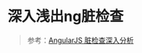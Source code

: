 <!--
 * @Description: 深入浅出ng脏检查
 * @Date: 2019-08-15 11:33:27
 * @LastEditors: phoebus
 * @LastEditTime: 2019-08-15 11:38:27
 -->
# 深入浅出ng脏检查



> 参考：[AngularJS 脏检查深入分析](https://www.cnblogs.com/likeFlyingFish/p/6183630.html)
